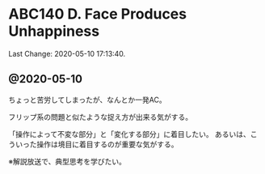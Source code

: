 # ABC140 D. Face Produces Unhappiness

Last Change: 2020-05-10 17:13:40.

## @2020-05-10

ちょっと苦労してしまったが、なんとか一発AC。

フリップ系の問題と似たような捉え方が出来る気がする。

「操作によって不変な部分」と「変化する部分」に着目したい。
あるいは、こういった操作は境目に着目するのが重要な気がする。

※解説放送で、典型思考を学びたい。

